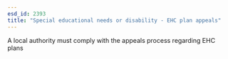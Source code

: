 ```yaml
---
esd_id: 2393
title: "Special educational needs or disability - EHC plan appeals"
---
```


A local authority must comply with the appeals process regarding EHC plans

